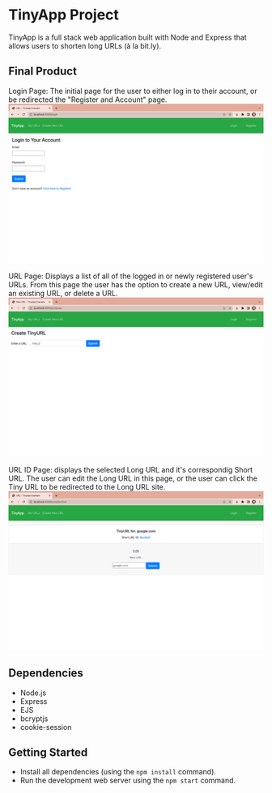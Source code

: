 # TinyApp Project

TinyApp is a full stack web application built with Node and Express that allows users to shorten long URLs (à la bit.ly).

## Final Product

Login Page: The initial page for the user to either log in to their account, or be redirected the "Register and Account" page. 
!["screenshot of Login page"](https://github.com/Megwilken/tinyApp/blob/main/docs/loginpage.png?raw=true)


URL Page: Displays a list of all of the logged in or newly registered user's URLs. From this page the user has the option to create a new URL, view/edit an existing URL, or delete a URL. 
!["screenshot of URL page"](https://github.com/Megwilken/tinyApp/blob/main/docs/urlspage.png?raw=true)


URL ID Page: displays the selected Long URL and it's correspondig Short URL. The user can edit the Long URL in this page, or the user can click the Tiny URL to be redirected to the Long URL site. 
!["screenshot of URL ID page"](https://github.com/Megwilken/tinyApp/blob/main/docs/urlidpage.png?raw=true)

## Dependencies

- Node.js
- Express
- EJS
- bcryptjs
- cookie-session

## Getting Started

- Install all dependencies (using the `npm install` command).
- Run the development web server using the `npm start` command.